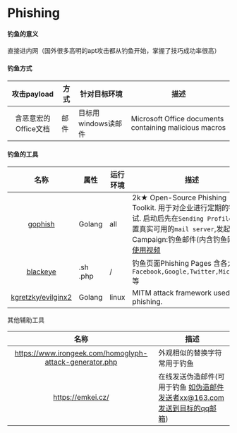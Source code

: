 # Phishing

#### 钓鱼的意义
直接进内网（国外很多高明的apt攻击都从钓鱼开始，掌握了技巧成功率很高）

#### 钓鱼方式

|攻击payload|方式|针对目标环境|描述|
|:-------------:|--|--|-----|
|含恶意宏的Office文档|邮件|目标用windows读邮件|Microsoft Office documents containing malicious macros|

#### 钓鱼的工具

|名称|属性|运行环境|描述|
|:-------------:|--|--|-----|
|[gophish](https://github.com/gophish/gophish)|Golang|all|2k★ Open-Source Phishing Toolkit. 用于对企业进行定期的钓鱼测试. 启动后先在`Sending Profiles`中配置真实可用的`mail server`,发起一个Campaign:钓鱼邮件(内含钓鱼网站) [使用视频](https://www.youtube.com/watch?v=knc6Iq-hNcw)|
|[blackeye](https://github.com/flagellantX/blackeye)|.sh .php|/| 钓鱼页面Phishing Pages 含各大网站`Facebook,Google,Twitter,Microsoft`等|
|[kgretzky/evilginx2](https://github.com/kgretzky/evilginx2)|Golang|linux|MITM attack framework used for phishing.|

其他辅助工具

|名称|描述|
|:-------------:|-----|
|https://www.irongeek.com/homoglyph-attack-generator.php|外观相似的替换字符 常用于钓鱼|
|https://emkei.cz/|在线发送伪造邮件(可用于钓鱼 如伪造邮件发送者xx@163.com发送到目标的qq邮箱)|
